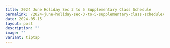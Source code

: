 ```yaml
---
title: 2024 June Holiday Sec 3 to 5 Supplementary Class Schedule
permalink: /2024-june-holiday-sec-3-to-5-supplementary-class-schedule/
date: 2024-05-15
layout: post
description: ""
image: ""
variant: tiptap
---
```


